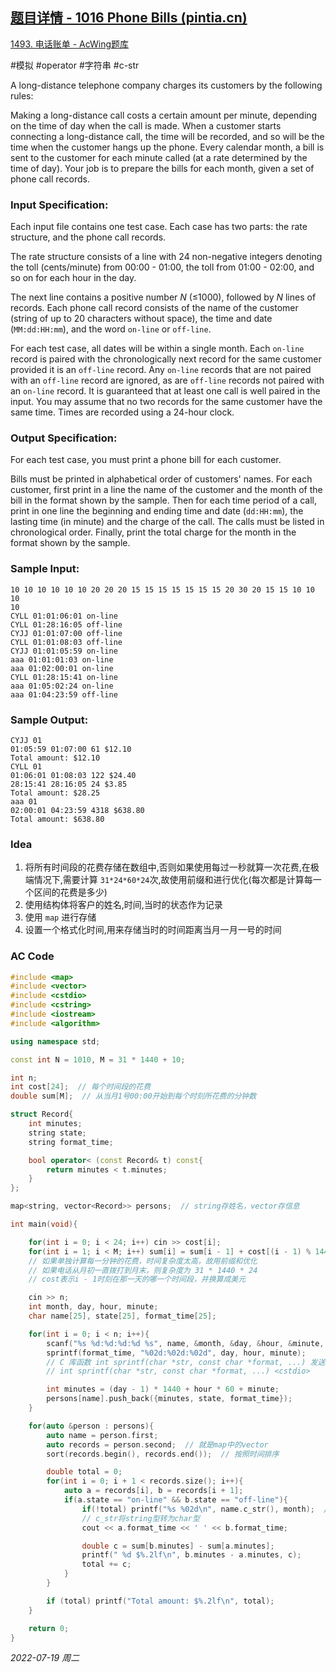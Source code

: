 ## [题目详情 - 1016 Phone Bills (pintia.cn)](https://pintia.cn/problem-sets/994805342720868352/problems/994805493648703488)

[1493. 电话账单 - AcWing题库](https://www.acwing.com/problem/content/1495/)

#模拟 #operator #字符串 #c-str 

A long-distance telephone company charges its customers by the following rules:

Making a long-distance call costs a certain amount per minute, depending on the time of day when the call is made. When a customer starts connecting a long-distance call, the time will be recorded, and so will be the time when the customer hangs up the phone. Every calendar month, a bill is sent to the customer for each minute called (at a rate determined by the time of day). Your job is to prepare the bills for each month, given a set of phone call records.

### Input Specification:

Each input file contains one test case. Each case has two parts: the rate structure, and the phone call records.

The rate structure consists of a line with 24 non-negative integers denoting the toll (cents/minute) from 00:00 - 01:00, the toll from 01:00 - 02:00, and so on for each hour in the day.

The next line contains a positive number *N* (≤1000), followed by *N* lines of records. Each phone call record consists of the name of the customer (string of up to 20 characters without space), the time and date (`MM:dd:HH:mm`), and the word `on-line` or `off-line`.

For each test case, all dates will be within a single month. Each `on-line` record is paired with the chronologically next record for the same customer provided it is an `off-line` record. Any `on-line` records that are not paired with an `off-line` record are ignored, as are `off-line` records not paired with an `on-line` record. It is guaranteed that at least one call is well paired in the input. You may assume that no two records for the same customer have the same time. Times are recorded using a 24-hour clock.

### Output Specification:

For each test case, you must print a phone bill for each customer.

Bills must be printed in alphabetical order of customers' names. For each customer, first print in a line the name of the customer and the month of the bill in the format shown by the sample. Then for each time period of a call, print in one line the beginning and ending time and date (`dd:HH:mm`), the lasting time (in minute) and the charge of the call. The calls must be listed in chronological order. Finally, print the total charge for the month in the format shown by the sample.

### Sample Input:

```in
10 10 10 10 10 10 20 20 20 15 15 15 15 15 15 15 20 30 20 15 15 10 10 10
10
CYLL 01:01:06:01 on-line
CYLL 01:28:16:05 off-line
CYJJ 01:01:07:00 off-line
CYLL 01:01:08:03 off-line
CYJJ 01:01:05:59 on-line
aaa 01:01:01:03 on-line
aaa 01:02:00:01 on-line
CYLL 01:28:15:41 on-line
aaa 01:05:02:24 on-line
aaa 01:04:23:59 off-line
```

### Sample Output:

```out
CYJJ 01
01:05:59 01:07:00 61 $12.10
Total amount: $12.10
CYLL 01
01:06:01 01:08:03 122 $24.40
28:15:41 28:16:05 24 $3.85
Total amount: $28.25
aaa 01
02:00:01 04:23:59 4318 $638.80
Total amount: $638.80
```

### Idea

1. 将所有时间段的花费存储在数组中,否则如果使用每过一秒就算一次花费,在极端情况下,需要计算 `31*24*60*24`次,故使用前缀和进行优化(每次都是计算每一个区间的花费是多少)
2. 使用结构体将客户的姓名,时间,当时的状态作为记录
3.  使用 `map` 进行存储
4. 设置一个格式化时间,用来存储当时的时间距离当月一月一号的时间

### AC Code

```cpp
#include <map>
#include <vector>
#include <cstdio>
#include <cstring>
#include <iostream>
#include <algorithm>

using namespace std;

const int N = 1010, M = 31 * 1440 + 10;

int n;
int cost[24];  // 每个时间段的花费
double sum[M];  // 从当月1号00:00开始到每个时刻所花费的分钟数

struct Record{
    int minutes;
    string state;
    string format_time;

    bool operator< (const Record& t) const{
        return minutes < t.minutes;
    }
};

map<string, vector<Record>> persons;  // string存姓名，vector存信息

int main(void){

    for(int i = 0; i < 24; i++) cin >> cost[i];
    for(int i = 1; i < M; i++) sum[i] = sum[i - 1] + cost[(i - 1) % 1440 / 60] / 100.0;
    // 如果单独计算每一分钟的花费，时间复杂度太高，故用前缀和优化
    // 如果电话从月初一直拨打到月末，则复杂度为 31 * 1440 * 24
    // cost表示i - 1时刻在那一天的哪一个时间段，并换算成美元

    cin >> n;
    int month, day, hour, minute;
    char name[25], state[25], format_time[25];

    for(int i = 0; i < n; i++){
        scanf("%s %d:%d:%d:%d %s", name, &month, &day, &hour, &minute, state);
        sprintf(format_time, "%02d:%02d:%02d", day, hour, minute);
        // C 库函数 int sprintf(char *str, const char *format, ...) 发送格式化输出到 str 所指向的字符串
        // int sprintf(char *str, const char *format, ...) <cstdio>

        int minutes = (day - 1) * 1440 + hour * 60 + minute;
        persons[name].push_back({minutes, state, format_time});
    }

    for(auto &person : persons){
        auto name = person.first;
        auto records = person.second;  // 就是map中的vector
        sort(records.begin(), records.end());  // 按照时间排序

        double total = 0;
        for(int i = 0; i + 1 < records.size(); i++){
            auto a = records[i], b = records[i + 1];
            if(a.state == "on-line" && b.state == "off-line"){
                if(!total) printf("%s %02d\n", name.c_str(), month);  // 判断是否是第一次输入
                // c_str将string型转为char型
                cout << a.format_time << ' ' << b.format_time;

                double c = sum[b.minutes] - sum[a.minutes];
                printf(" %d $%.2lf\n", b.minutes - a.minutes, c);
                total += c;
            }
        }

        if (total) printf("Total amount: $%.2lf\n", total);
    }

    return 0;
}
```

*2022-07-19 周二*